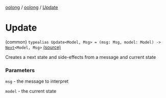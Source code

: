 [oolong](../index.md) / [oolong](index.md) / [Update](./-update.md)

# Update

(common) `typealias Update<Model, Msg> = (msg: Msg, model: Model) -> `[`Next`](-next.md)`<Model, Msg>` [(source)](https://github.com/oolong-kt/oolong/tree/master/oolong/src/commonMain/kotlin/oolong/types.kt#L35)

Creates a next state and side-effects from a message and current state

### Parameters

`msg` - the message to interpret

`model` - the current state